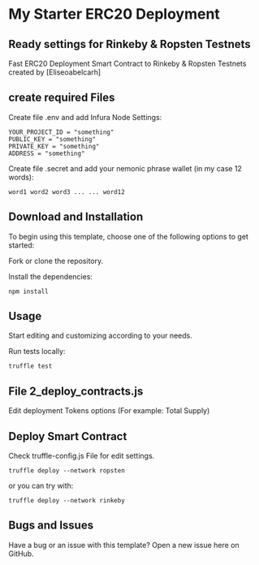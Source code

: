# My Starter ERC20 Deployment
## Ready settings for Rinkeby & Ropsten Testnets


Fast ERC20 Deployment Smart Contract to Rinkeby & Ropsten Testnets created by [Eliseoabelcarh]

## create required Files
Create file .env and add Infura Node Settings:
```powershell-interactive
YOUR_PROJECT_ID = "something"
PUBLIC_KEY = "something"
PRIVATE_KEY = "something"
ADDRESS = "something"
```
Create file .secret and add your nemonic phrase wallet (in my case 12 words):
```powershell-interactive
word1 word2 word3 ... ... word12
```


## Download and Installation

To begin using this template, choose one of the following options to get started:

Fork or clone the repository.

Install the dependencies:

```powershell-interactive
npm install
```

## Usage

Start editing and customizing according to your needs.

Run tests locally:

```powershell-interactive
truffle test
```
## File 2_deploy_contracts.js 
Edit deployment Tokens options (For example: Total Supply) 

## Deploy Smart Contract
Check truffle-config.js File for edit settings.
```powershell-interactive
truffle deploy --network ropsten
```
or you can try with: 
```powershell-interactive
truffle deploy --network rinkeby
```


## Bugs and Issues

Have a bug or an issue with this template? Open a new issue here on GitHub.
